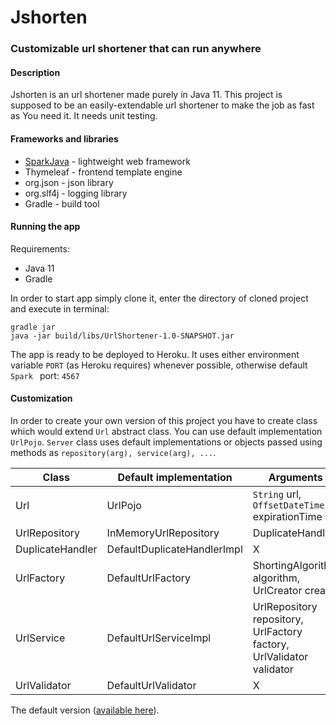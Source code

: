 # Jshorten #

### Customizable url shortener that can run anywhere ###

#### Description ###

Jshorten is an url shortener made purely in Java 11.  This project is supposed to be an easily-extendable url shortener to make the job as fast as You need it.
It needs unit testing.

#### Frameworks and libraries ####

* [SparkJava](http://sparkjava.com/)  - lightweight web framework
* Thymeleaf - frontend template engine
* org.json - json library
* org.slf4j - logging library
* Gradle - build tool

#### Running the app ####

Requirements:

* Java 11
* Gradle

In order to start app simply clone it, enter the directory of cloned project and execute in terminal:

```shell
gradle jar
java -jar build/libs/UrlShortener-1.0-SNAPSHOT.jar 
```

The app is ready to be deployed to Heroku. It uses either environment variable `PORT` (as Heroku requires)  whenever possible, otherwise default `Spark ` port: `4567`

#### Customization 

In order to create your own version of this project you have to create class which would extend `Url` abstract class. You can use default implementation `UrlPojo`.
`Server` class uses default implementations or objects passed using methods as `repository(arg), service(arg), ...`.

| Class | Default implementation  | Arguments |
|-------|-------------------------|-----------|
| Url | UrlPojo |`String` url, `OffsetDateTime` expirationTime | 
| UrlRepository<T>  | InMemoryUrlRepository<T> | DuplicateHandler<T> |
| DuplicateHandler<T> | DefaultDuplicateHandlerImpl<T> | X |
| UrlFactory<T> | DefaultUrlFactory<T> | ShortingAlgorithm<T> algorithm, UrlCreator<T> creator |
| UrlService<T> | DefaultUrlServiceImpl | UrlRepository<T> repository, UrlFactory<T> factory, UrlValidator validator |
| UrlValidator | DefaultUrlValidator | X |


The default version ([available here](https://jshorten.herokuapp.com/)).
